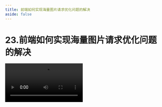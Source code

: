 ```yaml
---
title: 前端如何实现海量图片请求优化问题的解决
aside: false
---
```


# 23.前端如何实现海量图片请求优化问题的解决

<video autoplay src="http://qn.chinavanes.com/tech/23.前端如何实现海量图片请求优化问题的解决.mp4" controls controlsList="nodownload" width="50%"/>

